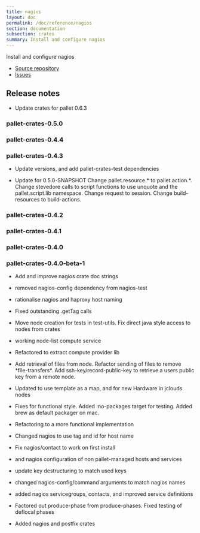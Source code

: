 ```yaml
---
title: nagios
layout: doc
permalink: /doc/reference/nagios
section: documentation
subsection: crates
summary: Install and configure nagios
---
```

Install and configure nagios

- [Source repository](https://github.com/pallet/nagios-crate "GitHub Repository for crate")
- [Issues](https://github.com/pallet/nagios-crate/issues "GitHub Issues for crate")

## Release notes

- Update crates for pallet 0.6.3


### pallet-crates-0.5.0


### pallet-crates-0.4.4


### pallet-crates-0.4.3

- Update versions, and add pallet-crates-test dependencies

- Update for 0.5.0-SNAPSHOT
  Change pallet.resource.\* to pallet.action.\*. Change stevedore calls to
  script functions to use unquote and the pallet.script.lib namespace. 
  Change request to session.  Change build-resources to build-actions.


### pallet-crates-0.4.2


### pallet-crates-0.4.1


### pallet-crates-0.4.0


### pallet-crates-0.4.0-beta-1

- Add and improve nagios crate doc strings

- removed nagios-config dependency from nagios-test

- rationalise nagios and haproxy host naming

- Fixed outstanding .getTag calls

- Move node creation for tests in test-utils. Fix direct java style access to
  nodes from crates

- working node-list compute service

- Refactored to extract compute provider lib

- Add retrieval of files from node. Refactor sending of files to remove
  \*file-transfers\*. Add ssh-key/record-public-key to retrieve a users
  public key from a remote node.

- Updated to use template as a map, and for new Hardware in jclouds nodes

- Fixes for functional style.  Added :no-packages target for testing. Added
  brew as default packager on mac.

- Refactoring to a more functional implementation

- Changed nagios to use tag and id for host name

- Fix nagios/contact to work on first install

- and nagios configuration of non pallet-managed hosts and services

- update key destructuring to match used keys

- changed nagios-config/command arguments to match nagios names

- added nagios servicegroups, contacts, and improved service definitions

- Factored out produce-phase from produce-phases. Fixed testing of deflocal
  phases

- Added nagios and postfix crates

